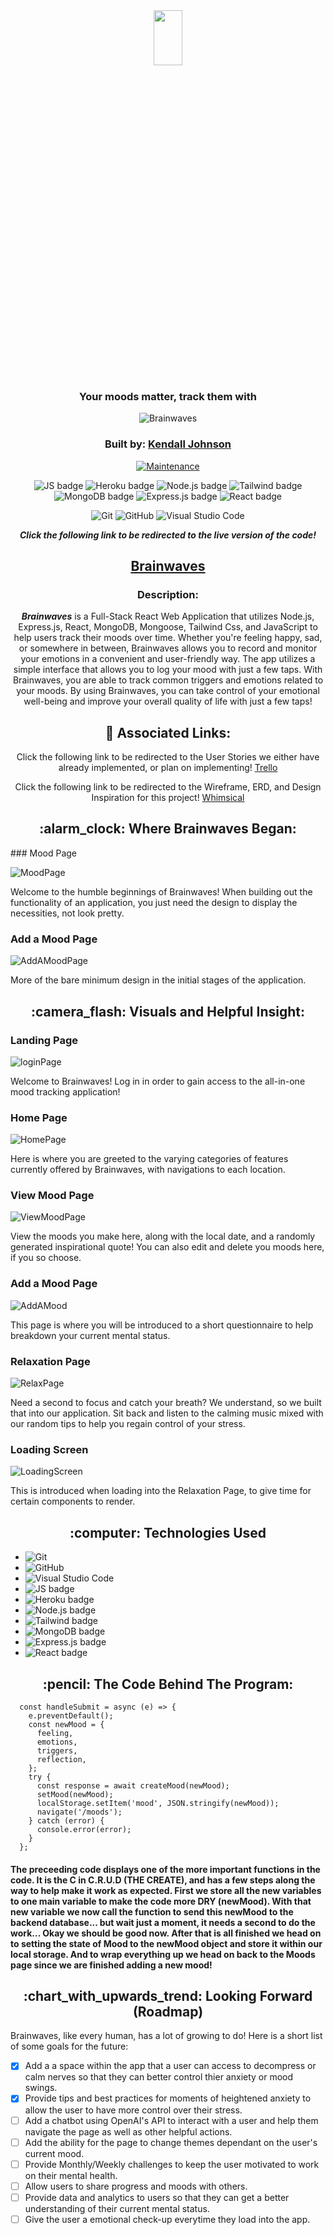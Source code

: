 <div align="center">
  
<img src="https://i.imgur.com/OFSvrLJ.png" width="30%" height="15%" />

### Your moods matter, track them with

<img src="https://readme-typing-svg.demolab.com?font=Fira+Sans&size=40&pause=1000&color=FFC1FE&center=true&vCenter=true&width=435&lines=Brainwaves" alt="Brainwaves" /></a>

### Built by: **[Kendall Johnson](https://www.linkedin.com/in/kendalljohnson-se/)**

[![Maintenance](https://img.shields.io/badge/Maintained%3F-yes-green.svg)](https://GitHub.com/Naereen/StrapDown.js/graphs/commit-activity)

![JS badge](https://img.shields.io/badge/JavaScript-323330?style=for-the-badge&logo=javascript&logoColor=F7DF1E)
![Heroku badge](https://img.shields.io/badge/Heroku-430098?style=for-the-badge&logo=heroku&logoColor=white)
![Node.js badge](https://img.shields.io/badge/Node.js-339933?style=for-the-badge&logo=nodedotjs&logoColor=white)
![Tailwind badge](https://img.shields.io/badge/Tailwind_CSS-38B2AC?style=for-the-badge&logo=tailwind-css&logoColor=white)
![MongoDB badge](https://img.shields.io/badge/MongoDB-4EA94B?style=for-the-badge&logo=mongodb&logoColor=white)
![Express.js badge](https://img.shields.io/badge/Express.js-000000?style=for-the-badge&logo=express&logoColor=white)
![React badge](https://img.shields.io/badge/React-20232A?style=for-the-badge&logo=react&logoColor=61DAFB)

![Git](https://img.shields.io/badge/GIT-E44C30?style=for-the-badge&logo=git&logoColor=white)
![GitHub](https://img.shields.io/badge/GitHub-100000?style=for-the-badge&logo=github&logoColor=white)
![Visual Studio Code](https://img.shields.io/badge/Visual_Studio_Code-0078D4?style=for-the-badge&logo=visual%20studio%20code&logoColor=white)

  
**_Click the following link to be redirected to the live version of the code!_**

## [Brainwaves](https://brainwaves.herokuapp.com/)

### Description:

**_Brainwaves_** is a Full-Stack React Web Application that utilizes Node.js, Express.js, React, MongoDB, Mongoose, Tailwind Css, and JavaScript to help users track their moods over time. Whether you're feeling happy, sad, or somewhere in between, Brainwaves allows you to record and monitor your emotions in a convenient and user-friendly way. The app utilizes a simple interface that allows you to log your mood with just a few taps. With Brainwaves, you are able to track common triggers and emotions related to your moods. By using Brainwaves, you can take control of your emotional well-being and improve your overall quality of life with just a few taps!

## :link: Associated Links:

Click the following link to be redirected to the User Stories we either have already implemented, or plan on implementing! [Trello](https://trello.com/invite/b/f1wPS0iX/ATTI360f050ba3db39bdd144d5a5405c3093C25F7E1F/brainwaves)

Click the following link to be redirected to the Wireframe, ERD, and Design Inspiration for this project! [Whimsical](https://whimsical.com/brainwaves-6xrPrq391hNE3d896zc3mR)

</div>

<div align="center">
  <h2>:alarm_clock: Where Brainwaves Began:</h2>
</div>
### Mood Page

![MoodPage](https://i.imgur.com/eOFmdSY.png)

Welcome to the humble beginnings of Brainwaves! When building out the functionality of an application, you just need the design to display the necessities, not look pretty.

### Add a Mood Page

![AddAMoodPage](https://i.imgur.com/s6tkw27.png)

More of the bare minimum design in the initial stages of the application.

<div align="center">
 <h2>:camera_flash: Visuals and Helpful Insight: </h2>
</div>


### Landing Page

![loginPage](https://i.imgur.com/JlA0Oyx.gif)

Welcome to Brainwaves! Log in in order to gain access to the all-in-one mood tracking application!

### Home Page

![HomePage](https://i.imgur.com/15kurIf.gif)

Here is where you are greeted to the varying categories of features currently offered by Brainwaves, with navigations to each location.

### View Mood Page

![ViewMoodPage](https://i.imgur.com/ERy8w7g.gif)

View the moods you make here, along with the local date, and a randomly generated inspirational quote! You can also edit and delete you moods here, if you so choose.


### Add a Mood Page

![AddAMood](https://i.imgur.com/7R12k9C.gif)

This page is where you will be introduced to a short questionnaire to help breakdown your current mental status.


### Relaxation Page

![RelaxPage](https://i.imgur.com/vITANXb.gif)

Need a second to focus and catch your breath? We understand, so we built that into our application. Sit back and listen to the calming music mixed with our random tips to help you regain control of your stress.

### Loading Screen

![LoadingScreen](https://i.imgur.com/FjWzP69.gif)

This is introduced when loading into the Relaxation Page, to give time for certain components to render.


<div align="center">
 <h2> :computer: Technologies Used </h2>
</div>

- ![Git](https://img.shields.io/badge/GIT-E44C30?style=for-the-badge&logo=git&logoColor=white)
- ![GitHub](https://img.shields.io/badge/GitHub-100000?style=for-the-badge&logo=github&logoColor=white)
- ![Visual Studio Code](https://img.shields.io/badge/Visual_Studio_Code-0078D4?style=for-the-badge&logo=visual%20studio%20code&logoColor=white)
- ![JS badge](https://img.shields.io/badge/JavaScript-323330?style=for-the-badge&logo=javascript&logoColor=F7DF1E)
- ![Heroku badge](https://img.shields.io/badge/Heroku-430098?style=for-the-badge&logo=heroku&logoColor=white)
- ![Node.js badge](https://img.shields.io/badge/Node.js-339933?style=for-the-badge&logo=nodedotjs&logoColor=white)
- ![Tailwind badge](https://img.shields.io/badge/Tailwind_CSS-38B2AC?style=for-the-badge&logo=tailwind-css&logoColor=white)
- ![MongoDB badge](https://img.shields.io/badge/MongoDB-4EA94B?style=for-the-badge&logo=mongodb&logoColor=white)
- ![Express.js badge](https://img.shields.io/badge/Express.js-000000?style=for-the-badge&logo=express&logoColor=white)
- ![React badge](https://img.shields.io/badge/React-20232A?style=for-the-badge&logo=react&logoColor=61DAFB)

<div align="center">
 <h2>:pencil: The Code Behind The Program:</h2>
</div>

```
  const handleSubmit = async (e) => {
    e.preventDefault();
    const newMood = {
      feeling,
      emotions,
      triggers,
      reflection, 
    };
    try {
      const response = await createMood(newMood);
      setMood(newMood);
      localStorage.setItem('mood', JSON.stringify(newMood));
      navigate('/moods');
    } catch (error) {
      console.error(error);
    }
  };

```

#### The preceeding code displays one of the more important functions in the code. It is the C in C.R.U.D (THE CREATE), and has a few steps along the way to help make it work as expected. First we store all the new variables to one main variable to make the code more DRY (newMood). With that new variable we now call the function to send this newMood to the backend database... but wait just a moment, it needs a second to do the work... Okay we should be good now. After that is all finished we head on to setting the state of Mood to the newMood object and store it within our local storage. And to wrap everything up we head on back to the Moods page since we are finished adding a new mood!
<div align="center">
 <h2>:chart_with_upwards_trend: Looking Forward (Roadmap) </h2>
</div>
Brainwaves, like every human, has a lot of growing to do! Here is a short list of some goals for the future: 

- [x] Add a a space within the app that a user can access to decompress or calm nerves so that they can better control thier anxiety or mood swings.
- [x] Provide tips and best practices for moments of heightened anxiety to allow the user to have more control over their stress.
- [ ] Add a chatbot using OpenAI's API to interact with a user and help them navigate the page as well as other helpful actions.
- [ ] Add the ability for the page to change themes dependant on the user's current mood.
- [ ] Provide Monthly/Weekly challenges to keep the user motivated to work on their mental health.
- [ ] Allow users to share progress and moods with others.
- [ ] Provide data and analytics to users so that they can get a better understanding of their current mental status.
- [ ] Give the user a emotional check-up everytime they load into the app.
